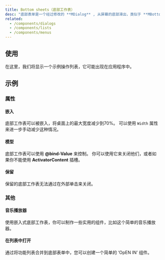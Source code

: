 ```yaml
---
title: Bottom sheets（底部工作表）
desc: "底部表单是一个经过修改的 **MDialog** , 从屏幕的底部滑出，类似于 **MBottomNavigation**。 底部导航组件用于按钮和特定的应用程序级操作，而底部工作表可以包含任何内容。"
related:
  - /components/dialogs
  - /components/lists
  - /components/menus
---
```


## 使用

在这里，我们将显示一个示例操作列表，它可能出现在应用程序中。

<bottom-sheets-usage></bottom-sheets-usage>

## 示例

### 属性

#### 嵌入

底部工作表可以被嵌入，将桌面上的最大宽度减少到70%。 可以使用 `Width` 属性来进一步手动减少这种情况。

<masa-example file="Examples.bottom_sheets.Inset"></masa-example>

#### 模型

底部工作表可以使用 **@bind-Value** 来控制。 你可以使用它来关闭他们，或者如果你不能使用 **ActivatorContent** 插槽。

<masa-example file="Examples.bottom_sheets.Model"></masa-example>

#### 保留

保留的底部工作表无法通过在外部单击来关闭。

<masa-example file="Examples.bottom_sheets.Persistent"></masa-example>

### 其他

#### 音乐播放器

使用嵌入式底部工作表，你可以制作一些实用的组件，比如这个简单的音乐播放器。

<masa-example file="Examples.bottom_sheets.MusicPlayer"></masa-example>

#### 在列表中打开

通过将功能列表合并到底部表单中，您可以创建一个简单的 ‘OpEN IN’ 组件。

<masa-example file="Examples.bottom_sheets.OpenInList"></masa-example>
